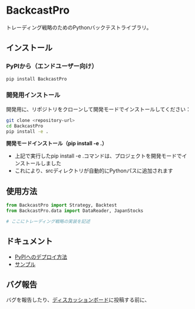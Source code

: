 # BackcastPro

トレーディング戦略のためのPythonバックテストライブラリ。

## インストール

### PyPIから（エンドユーザー向け）

```bash
pip install BackcastPro
```

### 開発用インストール

開発用に、リポジトリをクローンして開発モードでインストールしてください：

```bash
git clone <repository-url>
cd BackcastPro
pip install -e .
```

**開発モードインストール（pip install -e .）**
- 上記で実行したpip install -e .コマンドは、プロジェクトを開発モードでインストールしました
- これにより、srcディレクトリが自動的にPythonパスに追加されます

## 使用方法

```python
from BackcastPro import Strategy, Backtest
from BackcastPro.data import DataReader, JapanStocks

# ここにトレーディング戦略の実装を記述
```

## ドキュメント

- [PyPIへのデプロイ方法](./docs/How%20to%20deploy%20to%20PyPI.md)
- [サンプル](./docs/examples/)

## バグ報告

バグを報告したり、[ディスカッションボード](https://discord.gg/fzJTbpzE)に投稿する前に、


